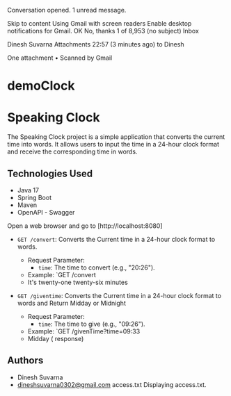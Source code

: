 
Conversation opened. 1 unread message.


Skip to content
Using Gmail with screen readers
Enable desktop notifications for Gmail.
   OK  No, thanks
1 of 8,953
(no subject)
Inbox

Dinesh Suvarna
Attachments
22:57 (3 minutes ago)
to Dinesh


One attachment
  • Scanned by Gmail
# demoClock
# Speaking Clock

The Speaking Clock project is a simple application that converts the current time into words. 
It allows users to input the time in a 24-hour clock format and receive the corresponding time in words.

## Technologies Used

- Java 17
- Spring Boot
- Maven
- OpenAPI - Swagger



Open a web browser and go to [http://localhost:8080]

- `GET /convert`: Converts the Current time in a 24-hour clock format to words.
  - Request Parameter:
    - `time`: The time to convert (e.g., "20:26").
  - Example: `GET /convert
  -  It's twenty-one twenty-six minutes

- `GET /giventime`: Converts the Current time in a 24-hour clock format to words and Return Midday or Midnight
  - Request Parameter:
    - `time`: The time to give (e.g., "09:26").
  - Example: `GET /givenTime?time=09:33
  -  Midday ( response)



## Authors
- Dinesh Suvarna
- dineshsuvarna0302@gmail.com
access.txt
Displaying access.txt.
